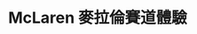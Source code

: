 ---
title: 'McLaren 麥拉倫賽道體驗'
type: '活動硬體執行'
pictures: '["https://raw.githubusercontent.com/chyushya/cms-content/main/content/resources/images/1648360816539-1406-849-pic-1.jpg"]'
---